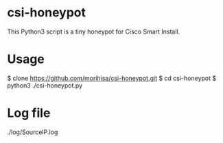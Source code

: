 # csi-honeypot
This Python3 script is a tiny honeypot for Cisco Smart Install.

# Usage
$ clone https://github.com/morihisa/csi-honeypot.git
$ cd csi-honeypot
$ python3 ./csi-honeypot.py

# Log file
./log/SourceIP.log
